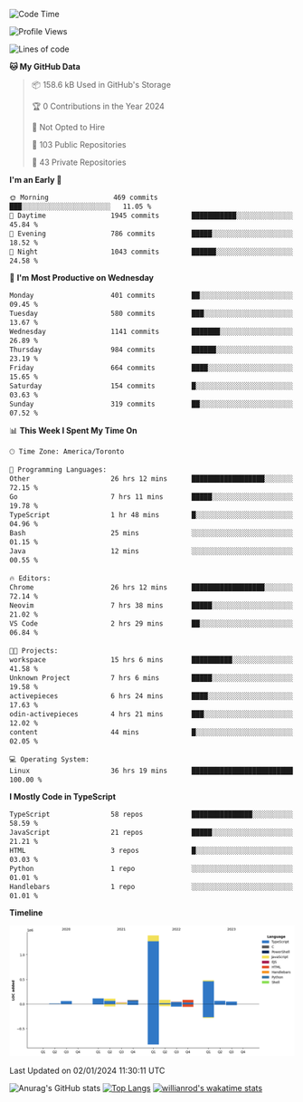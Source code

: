 <!--START_SECTION:waka-->
![Code Time](http://img.shields.io/badge/Code%20Time-1%2C006%20hrs%2040%20mins-blue)

![Profile Views](http://img.shields.io/badge/Profile%20Views-1-blue)

![Lines of code](https://img.shields.io/badge/From%20Hello%20World%20I%27ve%20Written-2.6%20million%20lines%20of%20code-blue)

**🐱 My GitHub Data** 

> 📦 158.6 kB Used in GitHub's Storage 
 > 
> 🏆 0 Contributions in the Year 2024
 > 
> 🚫 Not Opted to Hire
 > 
> 📜 103 Public Repositories 
 > 
> 🔑 43 Private Repositories 
 > 
**I'm an Early 🐤** 

```text
🌞 Morning                469 commits         ███░░░░░░░░░░░░░░░░░░░░░░   11.05 % 
🌆 Daytime                1945 commits        ███████████░░░░░░░░░░░░░░   45.84 % 
🌃 Evening                786 commits         █████░░░░░░░░░░░░░░░░░░░░   18.52 % 
🌙 Night                  1043 commits        ██████░░░░░░░░░░░░░░░░░░░   24.58 % 
```
📅 **I'm Most Productive on Wednesday** 

```text
Monday                   401 commits         ██░░░░░░░░░░░░░░░░░░░░░░░   09.45 % 
Tuesday                  580 commits         ███░░░░░░░░░░░░░░░░░░░░░░   13.67 % 
Wednesday                1141 commits        ███████░░░░░░░░░░░░░░░░░░   26.89 % 
Thursday                 984 commits         ██████░░░░░░░░░░░░░░░░░░░   23.19 % 
Friday                   664 commits         ████░░░░░░░░░░░░░░░░░░░░░   15.65 % 
Saturday                 154 commits         █░░░░░░░░░░░░░░░░░░░░░░░░   03.63 % 
Sunday                   319 commits         ██░░░░░░░░░░░░░░░░░░░░░░░   07.52 % 
```


📊 **This Week I Spent My Time On** 

```text
🕑︎ Time Zone: America/Toronto

💬 Programming Languages: 
Other                    26 hrs 12 mins      ██████████████████░░░░░░░   72.15 % 
Go                       7 hrs 11 mins       █████░░░░░░░░░░░░░░░░░░░░   19.78 % 
TypeScript               1 hr 48 mins        █░░░░░░░░░░░░░░░░░░░░░░░░   04.96 % 
Bash                     25 mins             ░░░░░░░░░░░░░░░░░░░░░░░░░   01.15 % 
Java                     12 mins             ░░░░░░░░░░░░░░░░░░░░░░░░░   00.55 % 

🔥 Editors: 
Chrome                   26 hrs 12 mins      ██████████████████░░░░░░░   72.14 % 
Neovim                   7 hrs 38 mins       █████░░░░░░░░░░░░░░░░░░░░   21.02 % 
VS Code                  2 hrs 29 mins       ██░░░░░░░░░░░░░░░░░░░░░░░   06.84 % 

🐱‍💻 Projects: 
workspace                15 hrs 6 mins       ██████████░░░░░░░░░░░░░░░   41.58 % 
Unknown Project          7 hrs 6 mins        █████░░░░░░░░░░░░░░░░░░░░   19.58 % 
activepieces             6 hrs 24 mins       ████░░░░░░░░░░░░░░░░░░░░░   17.63 % 
odin-activepieces        4 hrs 21 mins       ███░░░░░░░░░░░░░░░░░░░░░░   12.02 % 
content                  44 mins             █░░░░░░░░░░░░░░░░░░░░░░░░   02.05 % 

💻 Operating System: 
Linux                    36 hrs 19 mins      █████████████████████████   100.00 % 
```

**I Mostly Code in TypeScript** 

```text
TypeScript               58 repos            ███████████████░░░░░░░░░░   58.59 % 
JavaScript               21 repos            █████░░░░░░░░░░░░░░░░░░░░   21.21 % 
HTML                     3 repos             █░░░░░░░░░░░░░░░░░░░░░░░░   03.03 % 
Python                   1 repo              ░░░░░░░░░░░░░░░░░░░░░░░░░   01.01 % 
Handlebars               1 repo              ░░░░░░░░░░░░░░░░░░░░░░░░░   01.01 % 
```



**Timeline**

![Lines of Code chart](https://raw.githubusercontent.com/wise-introvert/wise-introvert/master/assets/bar_graph.png)


 Last Updated on 02/01/2024 11:30:11 UTC
<!--END_SECTION:waka-->

![Anurag's GitHub stats](https://github-readme-stats.vercel.app/api?username=wise-introvert&count_private=true&show_icons=true)
[![Top Langs](https://github-readme-stats.vercel.app/api/top-langs/?username=wise-introvert&langs_count=10)](https://github.com/anuraghazra/github-readme-stats)
[![willianrod's wakatime stats](https://github-readme-stats.vercel.app/api/wakatime?username=wiseintrovert)](https://github.com/anuraghazra/github-readme-stats)
